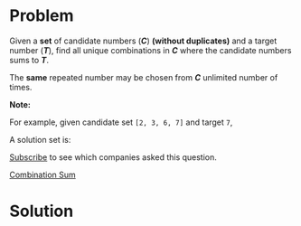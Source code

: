
# Problem

Given a **set** of candidate numbers (**_C_**) **(without duplicates)** and a
target number (**_T_**), find all unique combinations in **_C_** where the
candidate numbers sums to **_T_**.

The **same** repeated number may be chosen from **_C_** unlimited number of
times.

**Note:**  

For example, given candidate set `[2, 3, 6, 7]` and target `7`,

A solution set is:

[Subscribe](/subscribe/) to see which companies asked this question.



[Combination Sum](https://leetcode.com/problems/combination-sum)

# Solution



